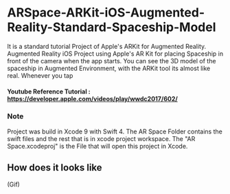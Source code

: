 # ARSpace-ARKit-iOS-Augmented-Reality-Standard-Spaceship-Model
It is a standard tutorial Project of Apple's ARKit for Augmented Reality.
Augmented Reality iOS Project using Apple's AR Kit for placing Spaceship in front of the camera when the app starts.
You can see the 3D model of the spaceship in Augmented Environment, with the ARKit tool its almost like real.
Whenever you tap

#### Youtube Reference Tutorial : https://developer.apple.com/videos/play/wwdc2017/602/

### Note
Project was build in Xcode 9 with Swift 4.
The AR Space Folder contains the swift files and the rest that is in xcode project workspace.
The "AR Space.xcodeproj" is the File that will open this project in Xcode.

## How does it looks like
(Gif)

